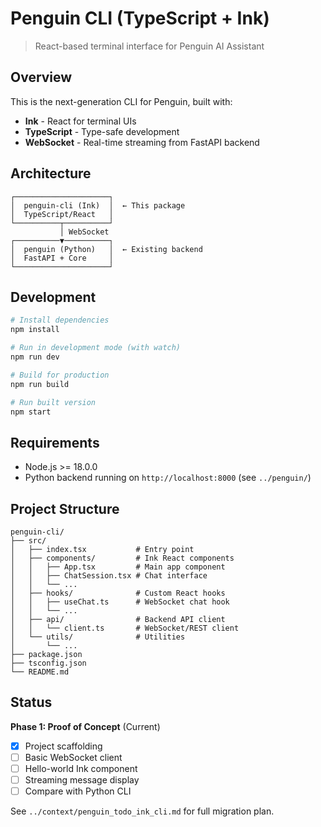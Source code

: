 # Penguin CLI (TypeScript + Ink)

> React-based terminal interface for Penguin AI Assistant

## Overview

This is the next-generation CLI for Penguin, built with:
- **Ink** - React for terminal UIs
- **TypeScript** - Type-safe development
- **WebSocket** - Real-time streaming from FastAPI backend

## Architecture

```
┌─────────────────────┐
│  penguin-cli (Ink)  │  ← This package
│  TypeScript/React   │
└──────────┬──────────┘
           │ WebSocket
┌──────────▼──────────┐
│  penguin (Python)   │  ← Existing backend
│  FastAPI + Core     │
└─────────────────────┘
```

## Development

```bash
# Install dependencies
npm install

# Run in development mode (with watch)
npm run dev

# Build for production
npm run build

# Run built version
npm start
```

## Requirements

- Node.js >= 18.0.0
- Python backend running on `http://localhost:8000` (see `../penguin/`)

## Project Structure

```
penguin-cli/
├── src/
│   ├── index.tsx           # Entry point
│   ├── components/         # Ink React components
│   │   ├── App.tsx         # Main app component
│   │   ├── ChatSession.tsx # Chat interface
│   │   └── ...
│   ├── hooks/              # Custom React hooks
│   │   ├── useChat.ts      # WebSocket chat hook
│   │   └── ...
│   ├── api/                # Backend API client
│   │   └── client.ts       # WebSocket/REST client
│   └── utils/              # Utilities
│       └── ...
├── package.json
├── tsconfig.json
└── README.md
```

## Status

**Phase 1: Proof of Concept** (Current)
- [x] Project scaffolding
- [ ] Basic WebSocket client
- [ ] Hello-world Ink component
- [ ] Streaming message display
- [ ] Compare with Python CLI

See `../context/penguin_todo_ink_cli.md` for full migration plan.
